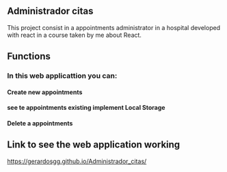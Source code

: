 ## Administrador citas

This project consist in a appointments administrator in a hospital developed with react in a course taken by me about React.

## Functions
### In this web applicattion you can:
#### Create new appointments
#### see te appointments existing implement Local Storage
#### Delete a appointments
## Link to see the web application working
https://gerardosgg.github.io/Administrador_citas/
